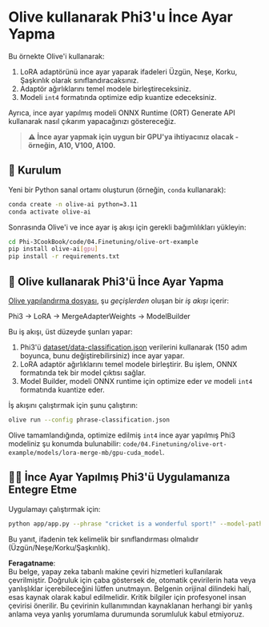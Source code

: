 # Olive kullanarak Phi3'u İnce Ayar Yapma

Bu örnekte Olive'i kullanarak:

1. LoRA adaptörünü ince ayar yaparak ifadeleri Üzgün, Neşe, Korku, Şaşkınlık olarak sınıflandıracaksınız.
2. Adaptör ağırlıklarını temel modele birleştireceksiniz.
3. Modeli `int4` formatında optimize edip kuantize edeceksiniz.

Ayrıca, ince ayar yapılmış modeli ONNX Runtime (ORT) Generate API kullanarak nasıl çıkarım yapacağınızı göstereceğiz.

> **⚠️ İnce ayar yapmak için uygun bir GPU'ya ihtiyacınız olacak - örneğin, A10, V100, A100.**

## 💾 Kurulum

Yeni bir Python sanal ortamı oluşturun (örneğin, `conda` kullanarak):

```bash
conda create -n olive-ai python=3.11
conda activate olive-ai
```

Sonrasında Olive'i ve ince ayar iş akışı için gerekli bağımlılıkları yükleyin:

```bash
cd Phi-3CookBook/code/04.Finetuning/olive-ort-example
pip install olive-ai[gpu]
pip install -r requirements.txt
```

## 🧪 Olive kullanarak Phi3'ü İnce Ayar Yapma
[Olive yapılandırma dosyası](../../../../../code/04.Finetuning/olive-ort-example/phrase-classification.json), şu *geçişlerden* oluşan bir *iş akışı* içerir:

Phi3 -> LoRA -> MergeAdapterWeights -> ModelBuilder

Bu iş akışı, üst düzeyde şunları yapar:

1. Phi3'ü [dataset/data-classification.json](../../../../../code/04.Finetuning/olive-ort-example/dataset/dataset-classification.json) verilerini kullanarak (150 adım boyunca, bunu değiştirebilirsiniz) ince ayar yapar.
2. LoRA adaptör ağırlıklarını temel modele birleştirir. Bu işlem, ONNX formatında tek bir model çıktısı sağlar.
3. Model Builder, modeli ONNX runtime için optimize eder *ve* modeli `int4` formatında kuantize eder.

İş akışını çalıştırmak için şunu çalıştırın:

```bash
olive run --config phrase-classification.json
```

Olive tamamlandığında, optimize edilmiş `int4` ince ayar yapılmış Phi3 modeliniz şu konumda bulunabilir: `code/04.Finetuning/olive-ort-example/models/lora-merge-mb/gpu-cuda_model`.

## 🧑‍💻 İnce Ayar Yapılmış Phi3'ü Uygulamanıza Entegre Etme

Uygulamayı çalıştırmak için:

```bash
python app/app.py --phrase "cricket is a wonderful sport!" --model-path models/lora-merge-mb/gpu-cuda_model
```

Bu yanıt, ifadenin tek kelimelik bir sınıflandırması olmalıdır (Üzgün/Neşe/Korku/Şaşkınlık).

**Feragatname**:  
Bu belge, yapay zeka tabanlı makine çeviri hizmetleri kullanılarak çevrilmiştir. Doğruluk için çaba göstersek de, otomatik çevirilerin hata veya yanlışlıklar içerebileceğini lütfen unutmayın. Belgenin orijinal dilindeki hali, esas kaynak olarak kabul edilmelidir. Kritik bilgiler için profesyonel insan çevirisi önerilir. Bu çevirinin kullanımından kaynaklanan herhangi bir yanlış anlama veya yanlış yorumlama durumunda sorumluluk kabul etmiyoruz.